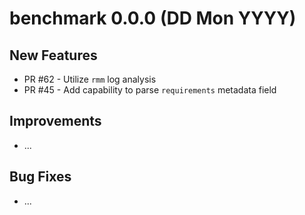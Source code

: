 # benchmark 0.0.0 (DD Mon YYYY)

## New Features

- PR #62 - Utilize `rmm` log analysis
- PR #45 - Add capability to parse `requirements` metadata field

## Improvements

- ...

## Bug Fixes

- ...
